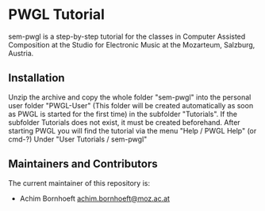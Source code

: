 # PWGL Tutorial

sem-pwgl is a step-by-step tutorial for the classes in Computer Assisted Composition at the Studio for Electronic Music at the Mozarteum, Salzburg, Austria.

## Installation

Unzip the archive and copy the whole folder "sem-pwgl" into the personal user folder "PWGL-User" (This folder will be created automatically as soon as PWGL is started for the first time) in the subfolder "Tutorials". If the subfolder Tutorials does not exist, it must be created beforehand. After starting PWGL you will find the tutorial via the menu "Help / PWGL Help" (or cmd-?) Under "User Tutorials / sem-pwgl"

## Maintainers and Contributors

The current maintainer of this repository is:

* Achim Bornhoeft <achim.bornhoeft@moz.ac.at>
